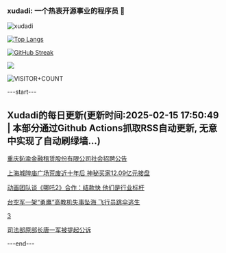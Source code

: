 ### xudadi: 一个热衷开源事业的程序员 👋

![xudadi](https://github-readme-stats-git-masterorgs-github-readme-stats-team.vercel.app/api?username=xudadi)

[![Top Langs](https://github-readme-stats.vercel.app/api/top-langs/?username=xudadi)](https://github.com/anuraghazra/github-readme-stats)

[![GitHub Streak](https://streak-stats.demolab.com?user=xudadi&locale=zh_Hans)](https://git.io/streak-stats)

![](https://raw.githubusercontent.com/xudadi/xudadi/main/assets/github-contribution-grid-snake.svg)

![VISITOR+COUNT](https://komarev.com/ghpvc/?username=xudadi&label=VISITOR+COUNT)


---start---

## Xudadi的每日更新(更新时间:2025-02-15 17:50:49 | 本部分通过Github Actions抓取RSS自动更新, 无意中实现了自动刷绿墙...)

[重庆鈊渝金融租赁股份有限公司社会招聘公告](https://www.gongkaoleida.com/article/2288821)

[上海城隍庙广场荒废近十年后 神秘买家12.09亿元接盘](https://m.163.com/news/article/JOD379P60512B07B.html)

[动画团队谈《哪吒2》合作：结款快 他们是行业标杆](https://m.163.com/news/article/JOEE1B510530JPVV.html)

[台空军一架“勇鹰”高教机失事坠海 飞行员跳伞逃生](https://m.163.com/news/article/JOEDLRGQ0514R9OJ.html)

[3](https://m.163.com/touch/news/sub/domestic)

[司法部原部长唐一军被提起公诉](https://m.163.com/news/article/JOE82KQ505148UCS.html)

---end---
